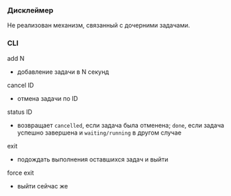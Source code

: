 ### Дисклеймер

Не реализован механизм, связанный с дочерними задачами.


### CLI

add N
  * добавление задачи в N секунд

cancel ID
  * отмена задачи по ID

status ID
  * возвращает `cancelled`, если задача была отменена; `done`, если задача успешно завершена и `waiting/running` в другом случае

exit
  * подождать выполнения оставшихся задач и выйти

force exit
  * выйти сейчас же
